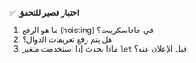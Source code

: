 ✅ **اختبار قصير للتحقق**
1.	ما هو الرفع (hoisting) في جافاسكريبت؟
2.	هل يتم رفع تعريفات الدوال؟
3.	ماذا يحدث إذا استخدمت متغير `let` قبل الإعلان عنه؟